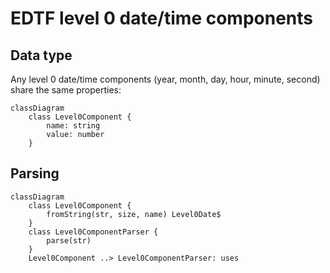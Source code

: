 # EDTF level 0 date/time components

## Data type

Any level 0 date/time components (year, month, day, hour, minute, second) share the same properties:

```mermaid
classDiagram
    class Level0Component {
        name: string
        value: number
    }
```

## Parsing

```mermaid
classDiagram
    class Level0Component {
        fromString(str, size, name) Level0Date$
    }
    class Level0ComponentParser {
        parse(str)
    }
    Level0Component ..> Level0ComponentParser: uses
```
